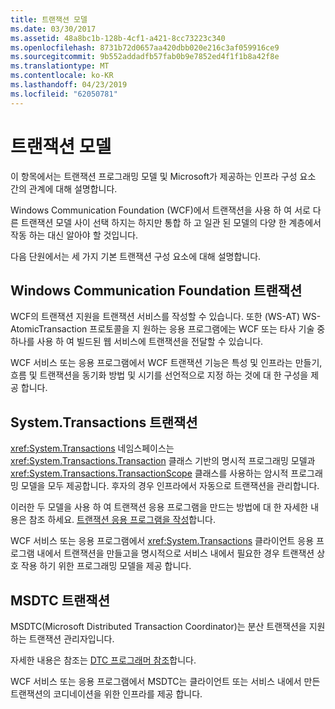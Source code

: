 ```yaml
---
title: 트랜잭션 모델
ms.date: 03/30/2017
ms.assetid: 48a8bc1b-128b-4cf1-a421-8cc73223c340
ms.openlocfilehash: 8731b72d0657aa420dbb020e216c3af059916ce9
ms.sourcegitcommit: 9b552addadfb57fab0b9e7852ed4f1f1b8a42f8e
ms.translationtype: MT
ms.contentlocale: ko-KR
ms.lasthandoff: 04/23/2019
ms.locfileid: "62050781"
---
```

# <a name="transaction-models"></a>트랜잭션 모델
이 항목에서는 트랜잭션 프로그래밍 모델 및 Microsoft가 제공하는 인프라 구성 요소 간의 관계에 대해 설명합니다.  
  
 Windows Communication Foundation (WCF)에서 트랜잭션을 사용 하 여 서로 다른 트랜잭션 모델 사이 선택 하지는 하지만 통합 하 고 일관 된 모델의 다양 한 계층에서 작동 하는 대신 알아야 할 것입니다.  
  
 다음 단원에서는 세 가지 기본 트랜잭션 구성 요소에 대해 설명합니다.  
  
## <a name="windows-communication-foundation-transactions"></a>Windows Communication Foundation 트랜잭션  
 WCF의 트랜잭션 지원을 트랜잭션 서비스를 작성할 수 있습니다. 또한 (WS-AT) WS-AtomicTransaction 프로토콜을 지 원하는 응용 프로그램에는 WCF 또는 타사 기술 중 하나를 사용 하 여 빌드된 웹 서비스에 트랜잭션을 전달할 수 있습니다.  
  
 WCF 서비스 또는 응용 프로그램에서 WCF 트랜잭션 기능은 특성 및 인프라는 만들기, 흐름 및 트랜잭션을 동기화 방법 및 시기를 선언적으로 지정 하는 것에 대 한 구성을 제공 합니다.  
  
## <a name="systemtransactions-transactions"></a>System.Transactions 트랜잭션  
 <xref:System.Transactions> 네임스페이스는 <xref:System.Transactions.Transaction> 클래스 기반의 명시적 프로그래밍 모델과 <xref:System.Transactions.TransactionScope> 클래스를 사용하는 암시적 프로그래밍 모델을 모두 제공합니다. 후자의 경우 인프라에서 자동으로 트랜잭션을 관리합니다.  
  
 이러한 두 모델을 사용 하 여 트랜잭션 응용 프로그램을 만드는 방법에 대 한 자세한 내용은 참조 하세요. [트랜잭션 응용 프로그램을 작성](https://go.microsoft.com/fwlink/?LinkId=94947)합니다.  
  
 WCF 서비스 또는 응용 프로그램에서 <xref:System.Transactions> 클라이언트 응용 프로그램 내에서 트랜잭션을 만들고을 명시적으로 서비스 내에서 필요한 경우 트랜잭션 상호 작용 하기 위한 프로그래밍 모델을 제공 합니다.  
  
## <a name="msdtc-transactions"></a>MSDTC 트랜잭션  
 MSDTC(Microsoft Distributed Transaction Coordinator)는 분산 트랜잭션을 지원하는 트랜잭션 관리자입니다.  
  
 자세한 내용은 참조는 [DTC 프로그래머 참조](https://go.microsoft.com/fwlink/?LinkId=94948)합니다.  
  
 WCF 서비스 또는 응용 프로그램에서 MSDTC는 클라이언트 또는 서비스 내에서 만든 트랜잭션의 코디네이션을 위한 인프라를 제공 합니다.
